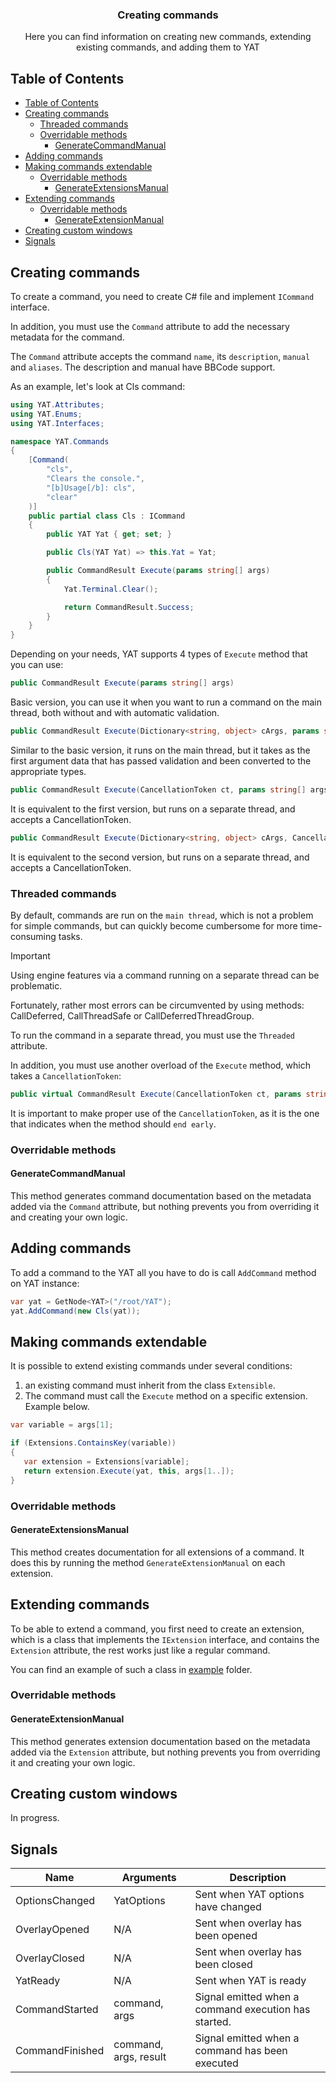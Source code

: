 <div align="center">
	<h3>Creating commands</h1>
	<p>Here you can find information on creating new commands, extending existing commands, and adding them to YAT</p>
</div>

## Table of Contents

-   [Table of Contents](#table-of-contents)
-   [Creating commands](#creating-commands)
    -   [Threaded commands](#threaded-commands)
    -   [Overridable methods](#overridable-methods)
        -   [GenerateCommandManual](#generatecommandmanual)
-   [Adding commands](#adding-commands)
-   [Making commands extendable](#making-commands-extendable)
    -   [Overridable methods](#overridable-methods-1)
        -   [GenerateExtensionsManual](#generateextensionsmanual)
-   [Extending commands](#extending-commands)
    -   [Overridable methods](#overridable-methods-2)
        -   [GenerateExtensionManual](#generateextensionmanual)
-   [Creating custom windows](#creating-custom-windows)
-   [Signals](#signals)

## Creating commands

To create a command, you need to create C# file and implement `ICommand` interface.

In addition, you must use the `Command` attribute to add the necessary metadata for the command.

The `Command` attribute accepts the command `name`, its `description`, `manual` and `aliases`. The description and manual have BBCode support.

As an example, let's look at Cls command:

```csharp
using YAT.Attributes;
using YAT.Enums;
using YAT.Interfaces;

namespace YAT.Commands
{
	[Command(
		"cls",
		"Clears the console.",
		"[b]Usage[/b]: cls",
		"clear"
	)]
	public partial class Cls : ICommand
	{
		public YAT Yat { get; set; }

		public Cls(YAT Yat) => this.Yat = Yat;

		public CommandResult Execute(params string[] args)
		{
			Yat.Terminal.Clear();

			return CommandResult.Success;
		}
	}
}
```

Depending on your needs, YAT supports 4 types of `Execute` method that you can use:

```csharp
public CommandResult Execute(params string[] args)
```

Basic version, you can use it when you want to run a command on the main thread, both without and with automatic validation.

```csharp
public CommandResult Execute(Dictionary<string, object> cArgs, params string[] args)
```

Similar to the basic version, it runs on the main thread, but it takes as the first argument data that has passed validation and been converted to the appropriate types.

```csharp
public CommandResult Execute(CancellationToken ct, params string[] args)
```

It is equivalent to the first version, but runs on a separate thread, and accepts a CancellationToken.

```csharp
public CommandResult Execute(Dictionary<string, object> cArgs, CancellationToken ct, params string[] args)
```

It is equivalent to the second version, but runs on a separate thread, and accepts a CancellationToken.

### Threaded commands

By default, commands are run on the `main thread`, which is not a problem for simple commands, but can quickly become cumbersome for more time-consuming tasks.

> [!IMPORTANT]
> Using engine features via a command running on a separate thread can be problematic.
>
> Fortunately, rather most errors can be circumvented by using methods:
> CallDeferred, CallThreadSafe or CallDeferredThreadGroup.

To run the command in a separate thread, you must use the `Threaded` attribute.

In addition, you must use another overload of the `Execute` method, which takes a `CancellationToken`:

```csharp
public virtual CommandResult Execute(CancellationToken ct, params string[] args)
```

It is important to make proper use of the `CancellationToken`, as it is the one that indicates when the method should `end early`.

### Overridable methods

#### GenerateCommandManual

This method generates command documentation based on the metadata added via the `Command` attribute, but nothing prevents you from overriding it and creating your own logic.

## Adding commands

To add a command to the YAT all you have to do is call `AddCommand` method on YAT instance:

```csharp
var yat = GetNode<YAT>("/root/YAT");
yat.AddCommand(new Cls(yat));
```

## Making commands extendable

It is possible to extend existing commands under several conditions:

1. an existing command must inherit from the class `Extensible`.
2. The command must call the `Execute` method on a specific extension. Example below.

```csharp
var variable = args[1];

if (Extensions.ContainsKey(variable))
{
   var extension = Extensions[variable];
   return extension.Execute(yat, this, args[1..]);
}
```

### Overridable methods

#### GenerateExtensionsManual

This method creates documentation for all extensions of a command. It does this by running the method `GenerateExtensionManual` on each extension.

## Extending commands

To be able to extend a command, you first need to create an extension,
which is a class that implements the `IExtension` interface,
and contains the `Extension` attribute, the rest works just like a regular command.

You can find an example of such a class in [example](./example) folder.

### Overridable methods

#### GenerateExtensionManual

This method generates extension documentation based on the metadata added via the `Extension` attribute, but nothing prevents you from overriding it and creating your own logic.

## Creating custom windows

In progress.

## Signals

| Name            | Arguments             | Description                                          |
| --------------- | --------------------- | ---------------------------------------------------- |
| OptionsChanged  | YatOptions            | Sent when YAT options have changed                   |
| OverlayOpened   | N/A                   | Sent when overlay has been opened                    |
| OverlayClosed   | N/A                   | Sent when overlay has been closed                    |
| YatReady        | N/A                   | Sent when YAT is ready                               |
| CommandStarted  | command, args         | Signal emitted when a command execution has started. |
| CommandFinished | command, args, result | Signal emitted when a command has been executed      |

